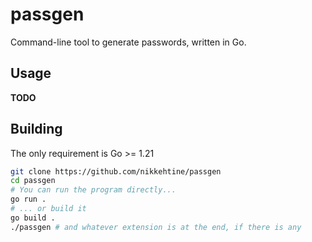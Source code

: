 # passgen

Command-line tool to generate passwords, written in Go.

## Usage

**TODO**

## Building

The only requirement is Go >= 1.21

```bash
git clone https://github.com/nikkehtine/passgen
cd passgen
# You can run the program directly...
go run .
# ... or build it
go build .
./passgen # and whatever extension is at the end, if there is any
```
